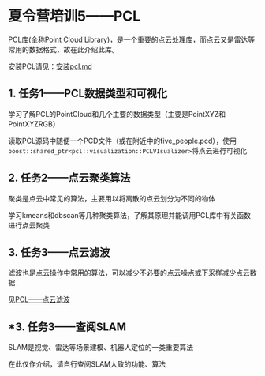 #  夏令营培训5——PCL

PCL库(全称[Point Cloud Library](https://pointclouds.org/))，是一个重要的点云处理库，而点云又是雷达等常用的数据格式，故在此介绍此库。

安装PCL请见：[安装pcl.md](./安装pcl.md)

##  1. 任务1——PCL数据类型和可视化

学习了解PCL的PointCloud和几个主要的数据类型（主要是PointXYZ和PointXYZRGB）

读取PCL源码中随便一个PCD文件（或在附近中的five_people.pcd），使用`boost::shared_ptr<pcl::visualization::PCLVIsualizer>`将点云进行可视化

##  2. 任务2——点云聚类算法

聚类是点云中常见的算法，主要用以将离散的点云划分为不同的物体

学习kmeans和dbscan等几种聚类算法，了解其原理并能调用PCL库中有关函数进行点云聚类

## 3. 任务3——点云滤波

滤波也是点云操作中常用的算法，可以减少不必要的点云噪点或下采样减少点云数据

见[PCL——点云滤波](https://blog.csdn.net/sinat_41837954/article/details/100306836?ops_request_misc=%257B%2522request%255Fid%2522%253A%2522172362067416800213028105%2522%252C%2522scm%2522%253A%252220140713.130102334..%2522%257D&request_id=172362067416800213028105&biz_id=0&utm_medium=distribute.pc_search_result.none-task-blog-2~all~top_positive~default-1-100306836-null-null.142^v100^pc_search_result_base4&utm_term=pcl%E7%82%B9%E4%BA%91%E6%BB%A4%E6%B3%A2&spm=1018.2226.3001.4187)

##  *3. 任务3——查阅SLAM

SLAM是视觉、雷达等场景建模、机器人定位的一类重要算法

在此仅作介绍，请自行查阅SLAM大致的功能、算法

